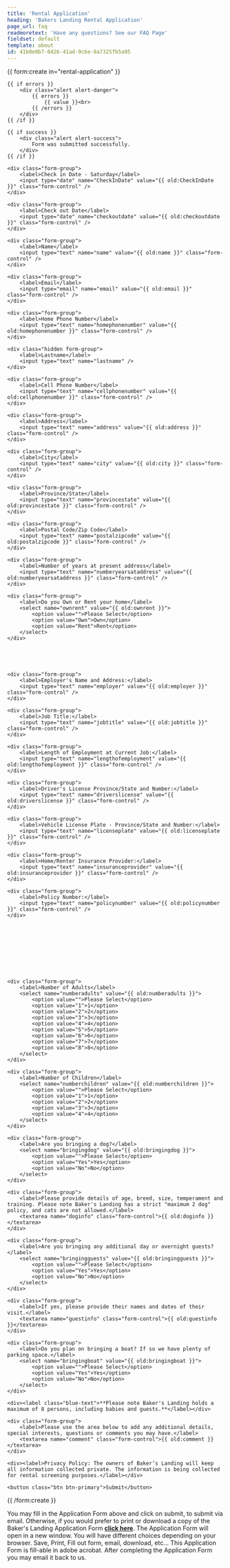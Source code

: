 ```yaml
---
title: 'Rental Application'
heading: 'Bakers Landing Rental Application'
page_url: faq
readmoretext: 'Have any questions? See our FAQ Page'
fieldset: default
template: about
id: 41b0e0b7-0426-41ad-9c6e-8a7325fb5a95
---
```

<article class="content">
{{ form:create in="rental-application" }}

    {{ if errors }}
        <div class="alert alert-danger">
            {{ errors }}
                {{ value }}<br>
            {{ /errors }}
        </div>
    {{ /if }}

    {{ if success }}
        <div class="alert alert-success">
            Form was submitted successfully.
        </div>
    {{ /if }}

    <div class="form-group">
        <label>Check in Date - Saturday</label>
        <input type="date" name="CheckInDate" value="{{ old:CheckInDate }}" class="form-control" />
    </div>

    <div class="form-group">
        <label>Check out Date</label>
        <input type="date" name="checkoutdate" value="{{ old:checkoutdate }}" class="form-control" />
    </div>

    <div class="form-group">
        <label>Name</label>
        <input type="text" name="name" value="{{ old:name }}" class="form-control" />
    </div>

    <div class="form-group">
        <label>Email</label>
        <input type="email" name="email" value="{{ old:email }}" class="form-control" />
    </div>

    <div class="form-group">
        <label>Home Phone Number</label>
        <input type="text" name="homephonenumber" value="{{ old:homephonenumber }}" class="form-control" />
    </div>

    <div class="hidden form-group">
        <label>Lastname</label>
        <input type="text" name="lastname" />
    </div>

    <div class="form-group">
        <label>Cell Phone Number</label>
        <input type="text" name="cellphonenumber" value="{{ old:cellphonenumber }}" class="form-control" />
    </div>

    <div class="form-group">
        <label>Address</label>
        <input type="text" name="address" value="{{ old:address }}" class="form-control" />
    </div>

    <div class="form-group">
        <label>City</label>
        <input type="text" name="city" value="{{ old:city }}" class="form-control" />
    </div>

    <div class="form-group">
        <label>Province/State</label>
        <input type="text" name="provincestate" value="{{ old:provincestate }}" class="form-control" />
    </div>

    <div class="form-group">
        <label>Postal Code/Zip Code</label>
        <input type="text" name="postalzipcode" value="{{ old:postalzipcode }}" class="form-control" />
    </div>

    <div class="form-group">
        <label>Number of years at present address</label>
        <input type="text" name="numberyearsataddress" value="{{ old:numberyearsataddress }}" class="form-control" />
    </div>

    <div class="form-group">
        <label>Do you Own or Rent your home</label>
        <select name="ownrent" value="{{ old:ownrent }}">
            <option value="">Please Select</option>
            <option value="Own">Own</option>
            <option value="Rent">Rent</option>
        </select>
    </div>





    <div class="form-group">
        <label>Employer's Name and Address:</label>
        <input type="text" name="employer" value="{{ old:employer }}" class="form-control" />
    </div>

    <div class="form-group">
        <label>Job Title:</label>
        <input type="text" name="jobtitle" value="{{ old:jobtitle }}" class="form-control" />
    </div>

    <div class="form-group">
        <label>Length of Employment at Current Job:</label>
        <input type="text" name="lengthofemployment" value="{{ old:lengthofemployment }}" class="form-control" />
    </div>

    <div class="form-group">
        <label>Driver's License Province/State and Number:</label>
        <input type="text" name="driverslicense" value="{{ old:driverslicense }}" class="form-control" />
    </div>

    <div class="form-group">
        <label>Vehicle License Plate - Province/State and Number:</label>
        <input type="text" name="licenseplate" value="{{ old:licenseplate }}" class="form-control" />
    </div>

    <div class="form-group">
        <label>Home/Renter Insurance Provider:</label>
        <input type="text" name="insuranceprovider" value="{{ old:insuranceprovider }}" class="form-control" />
    </div>

    <div class="form-group">
        <label>Policy Number:</label>
        <input type="text" name="policynumber" value="{{ old:policynumber }}" class="form-control" />
    </div>










    <div class="form-group">
        <label>Number of Adults</label>
        <select name="numberadults" value="{{ old:numberadults }}">
            <option value="">Please Select</option>
            <option value="1">1</option>
            <option value="2">2</option>
            <option value="3">3</option>
            <option value="4">4</option>
            <option value="5">5</option>
            <option value="6">6</option>
            <option value="7">7</option>
            <option value="8">8</option>
        </select>
    </div>

    <div class="form-group">
        <label>Number of Children</label>
        <select name="numberchildren" value="{{ old:numberchildren }}">
            <option value="">Please Select</option>
            <option value="1">1</option>
            <option value="2">2</option>
            <option value="3">3</option>
            <option value="4">4</option>
        </select>
    </div>

    <div class="form-group">
        <label>Are you bringing a dog?</label>
        <select name="bringingdog" value="{{ old:bringingdog }}">
            <option value="">Please Select</option>
            <option value="Yes">Yes</option>
            <option value="No">No</option>
        </select>
    </div>

    <div class="form-group">
        <label>Please provide details of age, breed, size, temperament and training. Please note Baker's Landing has a strict "maximum 2 dog" policy, and cats are not allowed.</label>
        <textarea name="doginfo" class="form-control">{{ old:doginfo }}</textarea>
    </div>

    <div class="form-group">
        <label>Are you bringing any additional day or overnight guests?</label>
        <select name="bringingguests" value="{{ old:bringingguests }}">
            <option value="">Please Select</option>
            <option value="Yes">Yes</option>
            <option value="No">No</option>
        </select>
    </div>

    <div class="form-group">
        <label>If yes, please provide their names and dates of their visit.</label>
        <textarea name="guestinfo" class="form-control">{{ old:guestinfo }}</textarea>
    </div>

    <div class="form-group">
        <label>Do you plan on bringing a boat? If so we have plenty of parking space.</label>
        <select name="bringingboat" value="{{ old:bringingboat }}">
            <option value="">Please Select</option>
            <option value="Yes">Yes</option>
            <option value="No">No</option>
        </select>
    </div>

    <div><label class="blue-text">**Please note Baker's Landing holds a maximum of 8 persons, including babies and guests.**</label></div>

    <div class="form-group">
        <label>Please use the area below to add any additional details, special interests, questions or comments you may have.</label>
        <textarea name="comment" class="form-control">{{ old:comment }}</textarea>
    </div>

    <div><label>Privacy Policy: The owners of Baker’s Landing will keep all information collected private. The information is being collected for rental screening purposes.</label></div>

    <button class="btn btn-primary">Submit</button>

{{ /form:create }}
</article>
</article>
</section>
<section class="regular">
<article class="content rounded p-3 bright-blue-bg">
 <p class="white-text">You may fill in the Application Form above and click on submit, to submit via email. Otherwise, if you would prefer to print or download a copy of the Baker's Landing Application Form <a href="/Bakers-Landing-Application-Form.pdf"><strong>click here</strong></a>. The Application Form will open in a new window. You will have different choices depending on your browser. Save, Print, Fill out form, email, download, etc… This Application Form is fill-able in adobe acrobat. After completing the Application Form you may email it back to us.</p>
</article>
</section>
